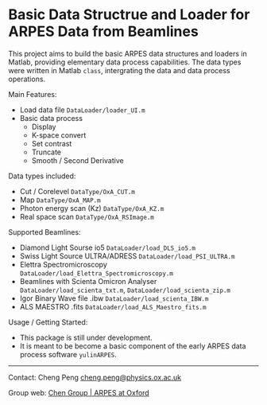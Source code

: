 # Basic Data Structrue and Loader for ARPES Data from Beamlines

This project aims to build the basic ARPES data structures and loaders in Matlab, providing elementary data process capabilities. The data types were written in Matlab `class`, intergrating the data and data process operations.

Main Features:
- Load data file `DataLoader/loader_UI.m`
- Basic data process
    - Display
    - K-space convert
    - Set contrast
    - Truncate
    - Smooth / Second Derivative

Data types included:
- Cut / Corelevel `DataType/OxA_CUT.m`
- Map `DataType/OxA_MAP.m`
- Photon energy scan (Kz) `DataType/OxA_KZ.m`
- Real space scan `DataType/OxA_RSImage.m`

Supported Beamlines:
- Diamond Light Sourse io5 `DataLoader/load_DLS_io5.m`
- Swiss Light Source ULTRA/ADRESS `DataLoader/load_PSI_ULTRA.m`
- Elettra Spectromicroscopy `DataLoader/load_Elettra_Spectromicroscopy.m`
- Beamlines with Scienta Omicron Analyser `DataLoader/load_scienta_txt.m`, `DataLoader/load_scienta_zip.m`
- Igor Binary Wave file .ibw `DataLoader/load_scienta_IBW.m`
- ALS MAESTRO .fits `DataLoader/load_ALS_Maestro_fits.m`

Usage / Getting Started:
- This package is still under development.
- It is meant to be become a basic component of the early ARPES data process software `yulinARPES`.


---
Contact: Cheng Peng <cheng.peng@physics.ox.ac.uk>

Group web: [Chen Group | ARPES at Oxford](http://www.arpes.org.uk)

